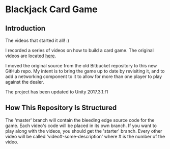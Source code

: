 # Blackjack Card Game
## Introduction
The videos that started it all! :)

I recorded a series of videos on how to build a card game. The original videos are located [here](https://www.youtube.com/watch?v=FxH8FoddkVY&list=PLZo2FfoMkJeE6GXx8cEUeR9KzItTvaKlz).

I moved the original source from the old Bitbucket repository to this new GitHub repo. My intent is to bring the game up to date by revisiting it, and to add a networking component to it to allow for more than one player to play against the dealer.

The project has been updated to Unity 2017.3.1.f1

## How This Repository Is Structured
The 'master' branch will contain the bleeding edge source code for the game. Each video's code will be placed in its own branch. If you want to play along with the videos, you should get the 'starter' branch. Every other video will be called 'video#-some-description' where # is the number of the video.
